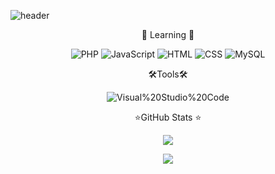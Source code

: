 ![header](https://capsule-render.vercel.app/api?type=slice&color=auto&height=200&section=header&text=WELCOME%20&fontSize=70&desc=SON%20JIHYUN%20GitHub%20Profile%20&fontAlign=75&descAlign=80&descAlignY=75&animation=fadeIn)


<p align="center">📝 Learning 📝</p>

<p align="center">
<img alt="PHP" src ="https://img.shields.io/badge/PHP-777BB4.svg?style=round-square&logo=PHP&logoColor=white"/>
<img alt="JavaScript" src ="https://img.shields.io/badge/JavaScript-F7DF1E.svg?style=round-square&logo=PHP&logoColor=white"/>
<img alt="HTML" src ="https://img.shields.io/badge/HTML-E34F26.svg?style=round-square&logo=PHP&logoColor=white"/>
<img alt="CSS" src ="https://img.shields.io/badge/CSS-1572B6.svg?style=round-square&logo=PHP&logoColor=white"/>
<img alt="MySQL" src ="https://img.shields.io/badge/MariaDB-003545.svg?style=round-square&logo=PHP&logoColor=white"/>
</p>


<p align="center">🛠Tools🛠</p>

<p align="center">
<img alt="Visual%20Studio%20Code" src ="https://img.shields.io/badge/Visual%20Studio%20Code-007ACC.svg?style=round-square&logo=PHP&logoColor=white"/>
</p>

<p align="center">⭐GitHub Stats ⭐</p>

<p align="center">
<a href="https://github.com/anuraghazra/github-readme-stats">
<img src=https://github-readme-stats.vercel.app/api/top-langs/?username=macadamia94&layout=compact&theme=dark" />
</a>
</p>


<p align="center">
<a href="https://hits.seeyoufarm.com"><img src="https://hits.seeyoufarm.com/api/count/incr/badge.svg?url=https%3A%2F%2Fgithub.com%2Fmacadamia94&count_bg=%23555555&title_bg=%23555555&icon=github.svg&icon_color=%23E7E7E7&title=Hits&edge_flat=false"/></a>
</p>


